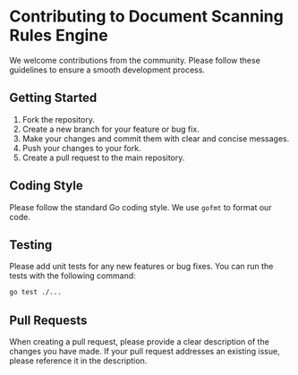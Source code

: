 # Contributing to Document Scanning Rules Engine

We welcome contributions from the community. Please follow these guidelines to ensure a smooth development process.

## Getting Started

1.  Fork the repository.
2.  Create a new branch for your feature or bug fix.
3.  Make your changes and commit them with clear and concise messages.
4.  Push your changes to your fork.
5.  Create a pull request to the main repository.

## Coding Style

Please follow the standard Go coding style. We use `gofmt` to format our code.

## Testing

Please add unit tests for any new features or bug fixes. You can run the tests with the following command:

```bash
go test ./...
```

## Pull Requests

When creating a pull request, please provide a clear description of the changes you have made. If your pull request addresses an existing issue, please reference it in the description.
